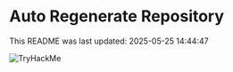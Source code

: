 # Auto Regenerate Repository

This README was last updated: 2025-05-25 14:44:47

 ![TryHackMe](https://tryhackme.com/badge/533634)